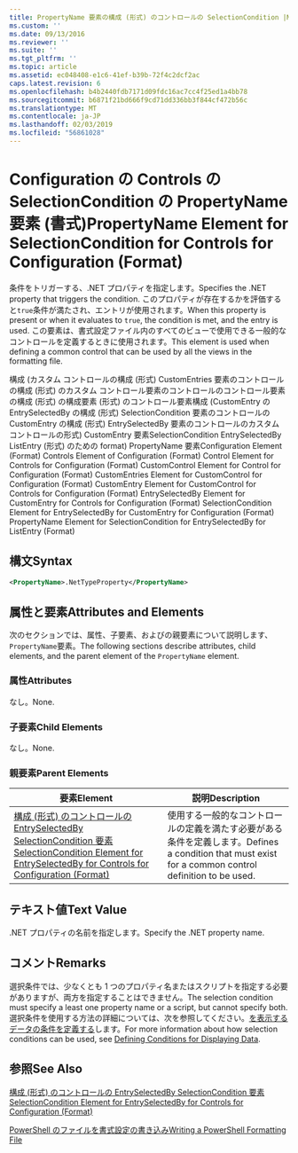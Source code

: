 ```yaml
---
title: PropertyName 要素の構成 (形式) のコントロールの SelectionCondition |Microsoft Docs
ms.custom: ''
ms.date: 09/13/2016
ms.reviewer: ''
ms.suite: ''
ms.tgt_pltfrm: ''
ms.topic: article
ms.assetid: ec048408-e1c6-41ef-b39b-72f4c2dcf2ac
caps.latest.revision: 6
ms.openlocfilehash: b4b2440fdb7171d09fdc16ac7cc4f25ed1a4bb78
ms.sourcegitcommit: b6871f21bd666f9cd71dd336bb3f844cf472b56c
ms.translationtype: MT
ms.contentlocale: ja-JP
ms.lasthandoff: 02/03/2019
ms.locfileid: "56861028"
---
```

# <a name="propertyname-element-for-selectioncondition-for-controls-for-configuration-format"></a><span data-ttu-id="75c41-102">Configuration の Controls の SelectionCondition の PropertyName 要素 (書式)</span><span class="sxs-lookup"><span data-stu-id="75c41-102">PropertyName Element for SelectionCondition for Controls for Configuration (Format)</span></span>

<span data-ttu-id="75c41-103">条件をトリガーする、.NET プロパティを指定します。</span><span class="sxs-lookup"><span data-stu-id="75c41-103">Specifies the .NET property that triggers the condition.</span></span> <span data-ttu-id="75c41-104">このプロパティが存在するかを評価すると`true`条件が満たされ、エントリが使用されます。</span><span class="sxs-lookup"><span data-stu-id="75c41-104">When this property is present or when it evaluates to `true`, the condition is met, and the entry is used.</span></span> <span data-ttu-id="75c41-105">この要素は、書式設定ファイル内のすべてのビューで使用できる一般的なコントロールを定義するときに使用されます。</span><span class="sxs-lookup"><span data-stu-id="75c41-105">This element is used when defining a common control that can be used by all the views in the formatting file.</span></span>

<span data-ttu-id="75c41-106">構成 (カスタム コントロールの構成 (形式) CustomEntries 要素のコントロールの構成 (形式) のカスタム コントロール要素のコントロールのコントロール要素の構成 (形式) の構成要素 (形式) のコントロール要素構成 (CustomEntry の EntrySelectedBy の構成 (形式) SelectionCondition 要素のコントロールの CustomEntry の構成 (形式) EntrySelectedBy 要素のコントロールのカスタム コントロールの形式) CustomEntry 要素SelectionCondition EntrySelectedBy ListEntry (形式) のための format) PropertyName 要素</span><span class="sxs-lookup"><span data-stu-id="75c41-106">Configuration Element (Format) Controls Element of Configuration (Format) Control Element for Controls for Configuration (Format) CustomControl Element for Control for Configuration (Format) CustomEntries Element for CustomControl for Configuration (Format) CustomEntry Element for CustomControl for Controls for Configuration (Format) EntrySelectedBy Element for CustomEntry for Controls for Configuration (Format) SelectionCondition Element for EntrySelectedBy for CustomEntry for Configuration (Format) PropertyName Element for SelectionCondition for EntrySelectedBy for ListEntry (Format)</span></span>

## <a name="syntax"></a><span data-ttu-id="75c41-107">構文</span><span class="sxs-lookup"><span data-stu-id="75c41-107">Syntax</span></span>

```xml
<PropertyName>.NetTypeProperty</PropertyName>
```

## <a name="attributes-and-elements"></a><span data-ttu-id="75c41-108">属性と要素</span><span class="sxs-lookup"><span data-stu-id="75c41-108">Attributes and Elements</span></span>

<span data-ttu-id="75c41-109">次のセクションでは、属性、子要素、およびの親要素について説明します、`PropertyName`要素。</span><span class="sxs-lookup"><span data-stu-id="75c41-109">The following sections describe attributes, child elements, and the parent element of the `PropertyName` element.</span></span>

### <a name="attributes"></a><span data-ttu-id="75c41-110">属性</span><span class="sxs-lookup"><span data-stu-id="75c41-110">Attributes</span></span>

<span data-ttu-id="75c41-111">なし。</span><span class="sxs-lookup"><span data-stu-id="75c41-111">None.</span></span>

### <a name="child-elements"></a><span data-ttu-id="75c41-112">子要素</span><span class="sxs-lookup"><span data-stu-id="75c41-112">Child Elements</span></span>

<span data-ttu-id="75c41-113">なし。</span><span class="sxs-lookup"><span data-stu-id="75c41-113">None.</span></span>

### <a name="parent-elements"></a><span data-ttu-id="75c41-114">親要素</span><span class="sxs-lookup"><span data-stu-id="75c41-114">Parent Elements</span></span>

|<span data-ttu-id="75c41-115">要素</span><span class="sxs-lookup"><span data-stu-id="75c41-115">Element</span></span>|<span data-ttu-id="75c41-116">説明</span><span class="sxs-lookup"><span data-stu-id="75c41-116">Description</span></span>|
|-------------|-----------------|
|[<span data-ttu-id="75c41-117">構成 (形式) のコントロールの EntrySelectedBy SelectionCondition 要素</span><span class="sxs-lookup"><span data-stu-id="75c41-117">SelectionCondition Element for EntrySelectedBy for Controls for Configuration (Format)</span></span>](./selectioncondition-element-for-entryselectedby-for-controls-for-configuration-format.md)|<span data-ttu-id="75c41-118">使用する一般的なコントロールの定義を満たす必要がある条件を定義します。</span><span class="sxs-lookup"><span data-stu-id="75c41-118">Defines a condition that must exist for a common control definition to be used.</span></span>|

## <a name="text-value"></a><span data-ttu-id="75c41-119">テキスト値</span><span class="sxs-lookup"><span data-stu-id="75c41-119">Text Value</span></span>

<span data-ttu-id="75c41-120">.NET プロパティの名前を指定します。</span><span class="sxs-lookup"><span data-stu-id="75c41-120">Specify the .NET property name.</span></span>

## <a name="remarks"></a><span data-ttu-id="75c41-121">コメント</span><span class="sxs-lookup"><span data-stu-id="75c41-121">Remarks</span></span>

<span data-ttu-id="75c41-122">選択条件では、少なくとも 1 つのプロパティ名またはスクリプトを指定する必要がありますが、両方を指定することはできません。</span><span class="sxs-lookup"><span data-stu-id="75c41-122">The selection condition must specify a least one property name or a script, but cannot specify both.</span></span> <span data-ttu-id="75c41-123">選択条件を使用する方法の詳細については、次を参照してください。[を表示するデータの条件を定義する](./defining-conditions-for-displaying-data.md)します。</span><span class="sxs-lookup"><span data-stu-id="75c41-123">For more information about how selection conditions can be used, see [Defining Conditions for Displaying Data](./defining-conditions-for-displaying-data.md).</span></span>

## <a name="see-also"></a><span data-ttu-id="75c41-124">参照</span><span class="sxs-lookup"><span data-stu-id="75c41-124">See Also</span></span>

[<span data-ttu-id="75c41-125">構成 (形式) のコントロールの EntrySelectedBy SelectionCondition 要素</span><span class="sxs-lookup"><span data-stu-id="75c41-125">SelectionCondition Element for EntrySelectedBy for Controls for Configuration (Format)</span></span>](./selectioncondition-element-for-entryselectedby-for-controls-for-configuration-format.md)

[<span data-ttu-id="75c41-126">PowerShell のファイルを書式設定の書き込み</span><span class="sxs-lookup"><span data-stu-id="75c41-126">Writing a PowerShell Formatting File</span></span>](./writing-a-powershell-formatting-file.md)
